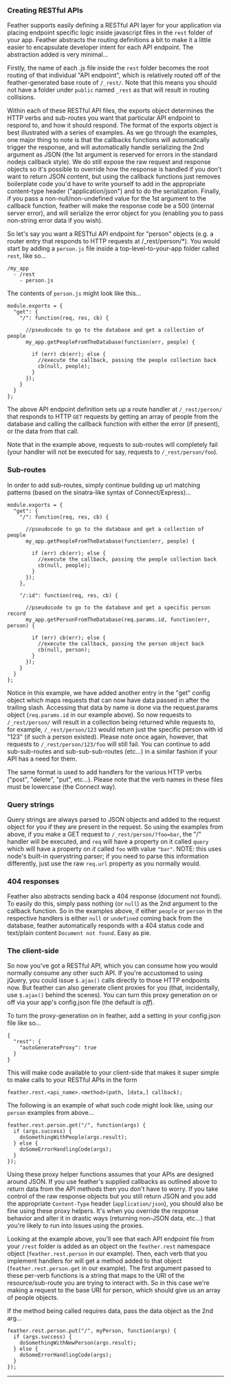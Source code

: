 ### Creating RESTful APIs
Feather supports easily defining a RESTful API layer for your application via placing endpoint specific logic inside javascript files in the `rest` folder of your app. Feather abstracts the routing definitions a bit to make it a little easier to encapsulate developer intent for each API endpoint. The abstraction added is very minimal... 

Firstly, the name of each .js file inside the `rest` folder becomes the root routing of that individual "API endpoint", which is relatively routed off of the feather-generated base route of `/_rest/`. Note that this means you should not have a folder under `public` named `_rest` as that will result in routing collisions. 

Within each of these RESTful API files, the exports object determines the HTTP verbs and sub-routes you want that particular API endpoint to respond to, and how it should respond. The format of the exports object is best illustrated with a series of examples. As we go through the examples, one major thing to note is that the callbacks functions will automatically trigger the response, and will automatically handle serializing the 2nd argument as JSON (the 1st argument is reserved for errors in the standard nodejs callback style). We do still expose the raw request and response objects so it's possible to override how the response is handled if you don't want to return JSON content, but using the callback functions just removes boilerplate code you'd have to write yourself to add in the appropriate content-type header ("application/json") and to do the serialization. Finally, if you pass a non-null/non-undefined value for the 1st argument to the callback function, feather will make the response code be a 500 (internal server error), and will serialize the error object for you (enabling you to pass non-string error data if you wish).

So let's say you want a RESTful API endpoint for "person" objects (e.g. a router entry that responds to HTTP requests at /_rest/person/*). You would start by adding a `person.js` file inside a top-level-to-your-app folder called `rest`, like so...

    /my_app
      - /rest
        - person.js

The contents of `person.js` might look like this...

    module.exports = {
      "get": {
        "/": function(req, res, cb) {          

          //pseudocode to go to the database and get a collection of people
          my_app.getPeopleFromTheDatabase(function(err, people) {
            
            if (err) cb(err); else {
              //execute the callback, passing the people collection back
              cb(null, people);
            }
          });          
        }
      }
    };

The above API endpoint definition sets up a route handler at `/_rest/person/` that responds to HTTP `GET` requests by getting an array of people from the database and calling the callback function with either the error (if present), or the data from that call.

Note that in the example above, requests to sub-routes will completely fail (your handler will not be executed for say, requests to `/_rest/person/foo`). 

### Sub-routes
In order to add sub-routes, simply continue building up url matching patterns (based on the sinatra-like syntax of Connect/Express)...

    module.exports = {
      "get": {
        "/": function(req, res, cb) {          

          //pseudocode to go to the database and get a collection of people
          my_app.getPeopleFromTheDatabase(function(err, people) {
            
            if (err) cb(err); else {
              //execute the callback, passing the people collection back
              cb(null, people);
            }
          });          
        },

        "/:id": function(req, res, cb) {          

          //pseudocode to go to the database and get a specific person record
          my_app.getPersonFromTheDatabase(req.params.id, function(err, person) {
            
            if (err) cb(err); else {
              //execute the callback, passing the person object back
              cb(null, person);
            }
          });          
        }
      }
    };

Notice in this example, we have added another entry in the "get" config object which maps requests that can now have data passed in after the trailing slash. Accessing that data by name is done via the request.params object (`req.params.id` in our example above). So now requests to `/_rest/person/` will result in a collection being returned while requests to, for example, `/_rest/person/123` would return just the specific person with id "123" (if such a person existed). Please note once again, however, that requests to `/_rest/person/123/foo` will still fail. You can continue to add sub-sub-routes and sub-sub-sub-routes (etc...) in a similar fashion if your API has a need for them.

The same format is used to add handlers for the various HTTP verbs ("post", "delete", "put", etc...). Please note that the verb names in these files must be lowercase (the Connect way).

### Query strings
Query strings are always parsed to JSON objects and added to the request object for you if they are present in the request. So using the examples from above, if you make a GET request to `/_rest/person/?foo=bar`, the "/" handler will be executed, and `req` will have a property on it called `query` which will have a property on _it_ called `foo` with value `"bar"`. NOTE: this uses node's built-in querystring parser; if you need to parse this information differently, just use the raw `req.url` property as you normally would.

### 404 responses
Feather also abstracts sending back a 404 response (document not found). To easily do this, simply pass nothing (or `null`) as the 2nd argument to the callback function. So in the examples above, if either `people` or `person` in the respective handlers is either `null` or `undefined` coming back from the database, feather automatically responds with a 404 status code and text/plain content `Document not found`. Easy as pie.

### The client-side
So now you've got a RESTful API, which you can consume how you would normally consume any other such API. If you're accustomed to using jQuery, you could issue `$.ajax()` calls directly to those HTTP endpoints now. But feather can also generate client proxies for you (that, incidentally, use `$.ajax()` behind the scenes). You can turn this proxy generation on or off via your app's config.json file (the default is _off_). 

To turn the proxy-generation on in feather, add a setting in your config.json file like so...

    {
      "rest": {
        "autoGenerateProxy": true
      }
    }

This will make code available to your client-side that makes it super simple to make calls to your RESTful APIs in the form

    feather.rest.<api_name>.<method>(path, [data,] callback);

The following is an example of what such code might look like, using our `person` examples from above...

    feather.rest.person.get("/", function(args) {
      if (args.success) {
        doSomethingWithPeople(args.result);        
      } else {
        doSomeErrorHandlingCode(args);
      }
    });

Using these proxy helper functions assumes that your APIs are designed around JSON. If you use feather's supplied callbacks as outlined above to return data from the API methods then you don't have to worry. If you take control of the raw response objects but you still return JSON and you add the appropriate `Content-Type` header (`application/json`), you should also be fine using these proxy helpers. It's when you override the response behavior and alter it in drastic ways (returning non-JSON data, etc...) that you're likely to run into issues using the proxies.

Looking at the example above, you'll see that each API endpoint file from your `/rest` folder is added as an object on the `feather.rest` namespace object (`feather.rest.person` in our example). Then, each verb that you implement handlers for will get a method added to that object (`feather.rest.person.get` in our example). The first argument passed to these per-verb functions is a string that maps to the URI of the resource/sub-route you are trying to interact with. So in this case we're making a request to the base URI for person, which should give us an array of people objects.

If the method being called requires data, pass the data object as the 2nd arg...

    feather.rest.person.put("/", myPerson, function(args) {
      if (args.success) {
        doSomethingWithNewPerson(args.result);        
      } else {
        doSomeErrorHandlingCode(args);
      }
    });

----
